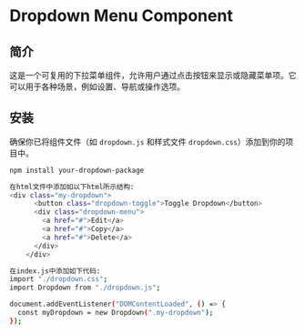 # Dropdown Menu Component

## 简介

这是一个可复用的下拉菜单组件，允许用户通过点击按钮来显示或隐藏菜单项。它可以用于各种场景，例如设置、导航或操作选项。

## 安装

确保你已将组件文件（如 `dropdown.js` 和样式文件 `dropdown.css`）添加到你的项目中。

```bash
npm install your-dropdown-package

在html文件中添加如以下html所示结构:
<div class="my-dropdown">
      <button class="dropdown-toggle">Toggle Dropdown</button>
      <div class="dropdown-menu">
        <a href="#">Edit</a>
        <a href="#">Copy</a>
        <a href="#">Delete</a>
      </div>
    </div>

在index.js中添加如下代码:
import "./dropdown.css";
import Dropdown from "./dropdown.js";

document.addEventListener("DOMContentLoaded", () => {
  const myDropdown = new Dropdown(".my-dropdown");
});
